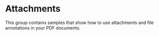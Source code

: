 # Attachments
This group contains samples that show how to use attachments and file annotations in your PDF documents.